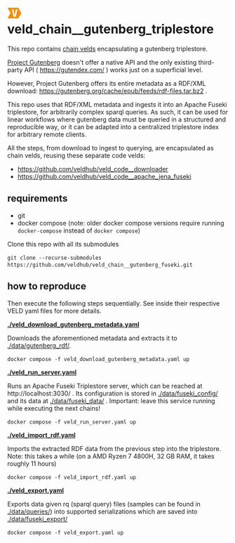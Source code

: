 # ![veld chain](https://raw.githubusercontent.com/veldhub/.github/refs/heads/main/images/symbol_V_letter.png) veld_chain__gutenberg_triplestore

This repo contains [chain velds](https://zenodo.org/records/13322913) encapsulating a gutenberg
triplestore.

[Project Gutenberg](https://www.gutenberg.org/) doesn't offer a native API and the only existing 
third-party API ( https://gutendex.com/ ) works just on a superficial level. 

However, Project Gutenberg offers its entire metadata as a RDF/XML download: 
https://gutenberg.org/cache/epub/feeds/rdf-files.tar.bz2 .

This repo uses that RDF/XML metadata and ingests it into an Apache Fuseki triplestore, for
arbitrarily complex sparql queries. As such, it can be used for linear workflows where gutenberg
data must be queried in a structured and reproducible way, or it can be adapted into a centralized 
triplestore index for arbitrary remote clients.

All the steps, from download to ingest to querying, are encapsulated as chain velds, reusing these
separate code velds:

- https://github.com/veldhub/veld_code__downloader
- https://github.com/veldhub/veld_code__apache_jena_fuseki

## requirements

- git
- docker compose (note: older docker compose versions require running `docker-compose` instead of 
  `docker compose`)

Clone this repo with all its submodules
```
git clone --recurse-submodules https://github.com/veldhub/veld_chain__gutenberg_fuseki.git
```

## how to reproduce

Then execute the following steps sequentially. See inside their respective VELD yaml files for more 
details.

**[./veld_download_gutenberg_metadata.yaml](./veld_download_gutenberg_metadata.yaml)**

Downloads the aforementioned metadata and extracts it to 
[./data/gutenberg_rdf/](./data/gutenberg_rdf/).

```
docker compose -f veld_download_gutenberg_metadata.yaml up
```

**[./veld_run_server.yaml](./veld_run_server.yaml)**

Runs an Apache Fuseki Triplestore server, which can be reached at http://localhost:3030/ . Its 
configuration is stored in [./data/fuseki_config/](./data/fuseki_config/) and its data at
[./data/fuseki_data/](./data/fuseki_data/) . Important: leave this service running while executing 
the next chains!

```
docker compose -f veld_run_server.yaml up
```

**[./veld_import_rdf.yaml](./veld_import_rdf.yaml)**

Imports the extracted RDF data from the previous step into the triplestore. Note: this takes a 
while (on a AMD Ryzen 7 4800H, 32 GB RAM, it takes roughly 11 hours) 

```
docker compose -f veld_import_rdf.yaml up
```

**[./veld_export.yaml](./veld_export.yaml)**

Exports data given rq (sparql query) files (samples can be found in 
[./data/queries/](./data/queries/)) into supported serializations which are saved into 
[./data/fuseki_export/](./data/fuseki_export/)

```
docker compose -f veld_export.yaml up
```

